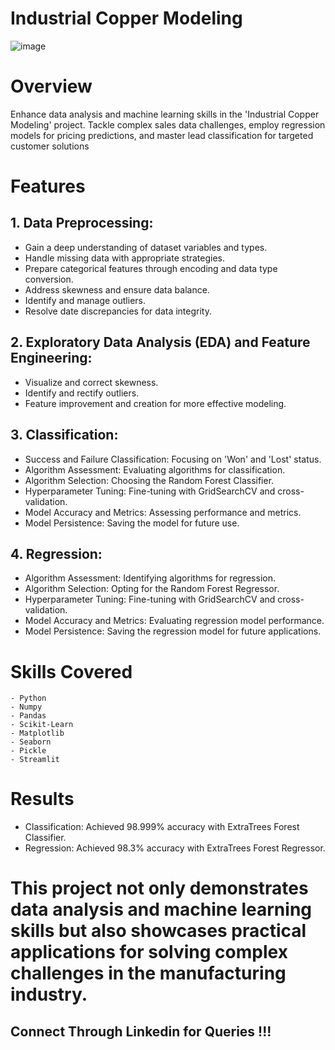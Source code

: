 # Industrial Copper Modeling
![image](https://github.com/praveendecode/Industrial_Copper_Modeling/assets/95226524/37b85295-a6d5-4205-9533-49cde584b5f3)


# Overview
  Enhance data analysis and machine learning skills in the 'Industrial Copper Modeling' project. Tackle complex sales data challenges, employ regression models for pricing predictions, and master lead classification for targeted customer solutions

# Features

 ## 1. Data Preprocessing:
- Gain a deep understanding of dataset variables and types.
- Handle missing data with appropriate strategies.
- Prepare categorical features through encoding and data type conversion.
- Address skewness and ensure data balance.
- Identify and manage outliers.
- Resolve date discrepancies for data integrity.

 ## 2. Exploratory Data Analysis (EDA) and Feature Engineering:
- Visualize and correct skewness.
- Identify and rectify outliers.
- Feature improvement and creation for more effective modeling.

 ## 3. Classification:
- Success and Failure Classification: Focusing on 'Won' and 'Lost' status.
- Algorithm Assessment: Evaluating algorithms for classification.
- Algorithm Selection: Choosing the Random Forest Classifier.
- Hyperparameter Tuning: Fine-tuning with GridSearchCV and cross-validation.
- Model Accuracy and Metrics: Assessing performance and metrics.
- Model Persistence: Saving the model for future use.

 ## 4. Regression:
- Algorithm Assessment: Identifying algorithms for regression.
- Algorithm Selection: Opting for the Random Forest Regressor.
- Hyperparameter Tuning: Fine-tuning with GridSearchCV and cross-validation.
- Model Accuracy and Metrics: Evaluating regression model performance.
- Model Persistence: Saving the regression model for future applications.


# Skills Covered
    - Python
    - Numpy
    - Pandas
    - Scikit-Learn
    - Matplotlib
    - Seaborn
    - Pickle
    - Streamlit

# Results
- Classification: Achieved 98.999% accuracy with ExtraTrees Forest Classifier.
- Regression: Achieved 98.3% accuracy with ExtraTrees Forest Regressor.

# This project not only demonstrates data analysis and machine learning skills but also showcases practical applications for solving complex challenges in the manufacturing industry.

## Connect Through Linkedin for Queries !!!


